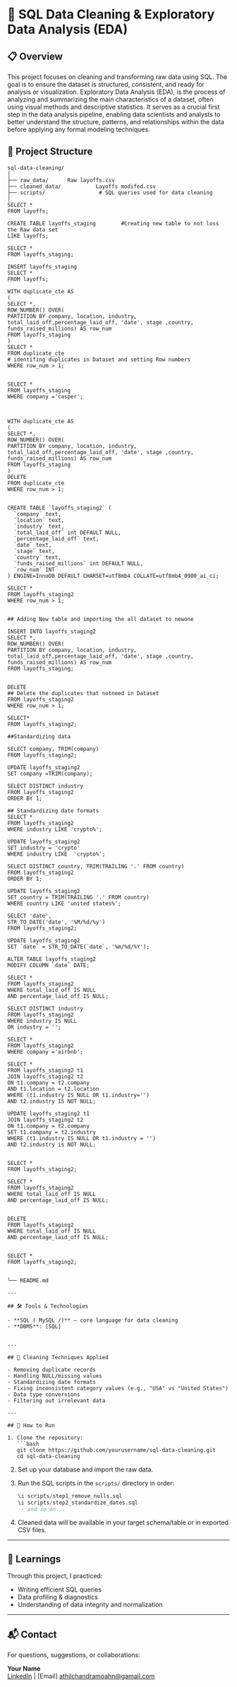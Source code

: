 
# 🧹 SQL Data Cleaning & Exploratory Data Analysis (EDA)

## 📋 Overview

This project focuses on cleaning and transforming raw data using SQL. The goal is to ensure the dataset is structured, consistent, and ready for analysis or visualization.
Exploratory Data Analysis (EDA), 
is the process of analyzing and summarizing the main characteristics of a dataset, often using visual methods and descriptive statistics. It serves as a crucial first step in the data analysis pipeline, enabling data scientists and analysts to better understand the structure, patterns, and relationships within the data before applying any formal modeling techniques.

## 📁 Project Structure

```
sql-data-cleaning/
│
├── raw_data/      Raw layoffs.csv
├── cleaned_data/           Layoffs modifed.csv
├── scripts/                 # SQL queries used for data cleaning
│
SELECT *
FROM layoffs;

CREATE TABLE layoffs_staging        #Creating new table to not loss the Raw data set
LIKE layoffs;                      

SELECT * 
FROM layoffs_staging;

INSERT layoffs_staging
SELECT *
FROM layoffs;

WITH duplicate_cte AS 
(
SELECT *, 
ROW_NUMBER() OVER(
PARTITION BY company, location, industry, total_laid_off,percentage_laid_off, 'date', stage ,country, funds_raised_millions) AS row_num
FROM layoffs_staging
)
SELECT *
FROM duplicate_cte                                                                                  # identifing duplicates in Dataset and setting Row numbers 
WHERE row_num > 1;


SELECT *
FROM layoffs_staging
WHERE company ='casper';



WITH duplicate_cte AS 
(
SELECT *, 
ROW_NUMBER() OVER(
PARTITION BY company, location, industry, total_laid_off,percentage_laid_off, 'date', stage ,country, funds_raised_millions) AS row_num
FROM layoffs_staging
)
DELETE 
FROM duplicate_cte
WHERE row_num > 1;


CREATE TABLE `layoffs_staging2` (
  `company` text,
  `location` text,
  `industry` text,
  `total_laid_off` int DEFAULT NULL,
  `percentage_laid_off` text,
  `date` text,
  `stage` text,
  `country` text,
  `funds_raised_millions` int DEFAULT NULL,
  `row_num` INT 
) ENGINE=InnoDB DEFAULT CHARSET=utf8mb4 COLLATE=utf8mb4_0900_ai_ci;

SELECT *
FROM layoffs_staging2
WHERE row_num > 1;

                                                                                                             ## Adding New table and importing the all dataset to newone

INSERT INTO layoffs_staging2
SELECT *, 
ROW_NUMBER() OVER(
PARTITION BY company, location, industry, total_laid_off,percentage_laid_off, 'date', stage ,country, funds_raised_millions) AS row_num
FROM layoffs_staging;


DELETE                                                                                             ## Delete the duplicates that notneed in Dataset
FROM layoffs_staging2
WHERE row_num > 1;

SELECT*
FROM layoffs_staging2;

##Standardizing data 

SELECT company, TRIM(company)
FROM layoffs_staging2;

UPDATE layoffs_staging2
SET company =TRIM(company);

SELECT DISTINCT industry
FROM layoffs_staging2
ORDER BY 1;
                                                                                                            ## Standardizing date formats
SELECT *
FROM layoffs_staging2 
WHERE industry LIKE 'crypto%';

UPDATE layoffs_staging2
SET industry = 'crypto'
WHERE industry LIKE  'crypto%';

SELECT DISTINCT country, TRIM(TRAILING '.' FROM country)
FROM layoffs_staging2
ORDER BY 1;

UPDATE layoffs_staging2
SET country = TRIM(TRAILING '.' FROM country)
WHERE country LIKE 'united states%';

SELECT 'date',
STR_TO_DATE('date', '%M/%d/%y')
FROM layoffs_staging2;

UPDATE layoffs_staging2
SET `date` = STR_TO_DATE(`date`, '%m/%d/%Y');

ALTER TABLE layoffs_staging2
MODIFY COLUMN `date` DATE;

SELECT *
FROM layoffs_staging2
WHERE total_laid_off IS NULL
AND percentage_laid_off IS NULL;

SELECT DISTINCT industry
FROM layoffs_staging2
WHERE industry IS NULL
OR industry = '';

SELECT *
FROM layoffs_staging2
WHERE company ='airbnb';

SELECT * 
FROM layoffs_staging2 t1
JOIN layoffs_staging2 t2
ON t1.company = t2.company
AND t1.location = t2.location
WHERE (t1.industry IS NULL OR t1.industry='')
AND t2.industry IS NOT NULL;

UPDATE layoffs_staging2 t1
JOIN layoffs_staging2 t2
ON t1.company = t2.company
SET t1.company = t2.industry
WHERE (t1.industry IS NULL OR t1.industry = '')
AND t2.industry is NOT NULL;


SELECT *
FROM layoffs_staging2;

SELECT *
FROM layoffs_staging2
WHERE total_laid_off IS NULL
AND percentage_laid_off IS NULL;


DELETE
FROM layoffs_staging2
WHERE total_laid_off IS NULL
AND percentage_laid_off IS NULL;


SELECT *
FROM layoffs_staging2;


└── README.md               

---

## 🛠️ Tools & Technologies

- **SQL ( MySQL /)** – core language for data cleaning
- **DBMS**: [SQL]


---

## 🧽 Cleaning Techniques Applied

- Removing duplicate records
- Handling NULL/missing values
- Standardizing date formats
- Fixing inconsistent category values (e.g., "USA" vs "United States")
- Data type conversions
- Filtering out irrelevant data

---

## 🔄 How to Run

1. Clone the repository:
   ```bash
   git clone https://github.com/yourusername/sql-data-cleaning.git
   cd sql-data-cleaning
   ```

2. Set up your database and import the raw data.

3. Run the SQL scripts in the `scripts/` directory in order:
   ```sql
   \i scripts/step1_remove_nulls.sql
   \i scripts/step2_standardize_dates.sql
   -- and so on...
   ```

4. Cleaned data will be available in your target schema/table or in exported CSV files.

---

## 🧠 Learnings

Through this project, I practiced:
- Writing efficient SQL queries
- Data profiling & diagnostics
- Understanding of data integrity and normalization

---

## 📬 Contact

For questions, suggestions, or collaborations:

**Your Name**  
[LinkedIn](https://linkedin.com/in/yourname) | [Email] athilchandramoahn@gamail.com


